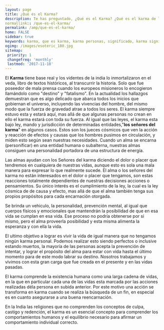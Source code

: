 ```yaml
---
layout: page
title: ¿Qué es el Karma?
description: Te has preguntado, ¿Qué es el Karma? ¿Qué es el karma de las personas? ¿Qué quiere decir la palabra karma? ¿Cuál es el significado de la palabra karma? ¿Cuál es la ley del karma?
normallink:: /que-es-el-karma/
permalink: /amp/que-es-el-karma/
home: FALSE
sidebar: true
keywords: karma, que es karma, karma personas, significado, karma significado, ley del karma
ogimg: /images/esoteric_180.jpg
sitemap:
 priority: 1
 changefreq: 'monthly'
 lastmod: '2017-11-18'
---
```


El **Karma** tiene base real y los videntes de la india lo inmortalizaron en el veda, libro de textos históricos, al transcurrir la historia. Solo que fue poseedor de mala prensa cuando los europeos misioneros lo encogieron llamándolo como "destino" y "fatalismo".
En la actualidad los hallazgos demuestran que es algo delicado que abarca todos los inicios que gobiernan el universo, incluyendo las vivencias del hombre, del mismo modo que la fuerza de gravedad atrae a todos los seres.
El karma siempre estuvo esta y estará aquí, mas allá de que algunas personas no crean en ello el karma estará con toda su fuerza.
Al igual que las leyes, el karma esta bajo ley, mando y jurisdicción de determinadas entidades,"**los señores del karma**" en algunos casos. Estos son los jueces cósmicos que ven la acción y reacción de efectos y causas que los hombres pusimos en circulación, y miden esto según sean nuestras necesidades.
Cuando  un alma se encarna (personificar) en una entidad humana o subalterna, nuestras almas consiguen una personalidad portadora de una estructura de energía.

Las almas ayudan con los Señores del karma diciendo el dolor o placer que tendremos en cualquiera de nuestras vidas, aunque esto es sola una mala manera para expresar lo que realmente sucede.
El alma o los señores del karma no están interesados en el dolor o placer que tengamos, son estas reacciones totalmente dependientes de nuestras decisiones acciones o pensamientos. Su único interés es el cumplimiento de la ley, la cual es la ley cósmica de de causa y efecto, mas allá de que el alma también tenga sus propios propósitos para cada encarnación otorgada.

Se brinda un vehiculo, la personalidad,  prevención mental, al igual que cuerpos físicos y emocionales que mantendrán la posibilidad de que en esa vida se cumplan en esa vida. Ese proceso no podría obtenerse por si mismo, pero el alma proveerla posibilidad y esta misma alimenta la esperanza y con ella la vida.

El ultimo objetivo a lograr es vivir la vida de igual manera que no tengamos ningún karma personal. Podemos realizar esto siendo perfectos o inclusive estando muertos, la mayoría de las personas acepta la prevención de intentar, y lograr el propósito del alma para estar con vida hasta el último momento para de este modo labrar su destino. Nosotros trabajamos y vivimos con esta gran carga que fue creada en el presente y en las vidas pasadas.

El karma comprende la existencia humana como una larga cadena de vidas, en la que en particular cada una de las vidas esta marcada por las acciones realizadas déla persona en subida anterior. Por este motivo una acción se transforma en karma cuando se realiza la búsqueda de un fin, en especial es en cuanto asegurarse a una buena reencarnación.

En la India las religiones que no comprenden los conceptos de culpa, castigo y redención, el karma es un esencial concepto para comprender los comportamientos humanos y el equilibrio necesario para afirmar un comportamiento individual correcto.
